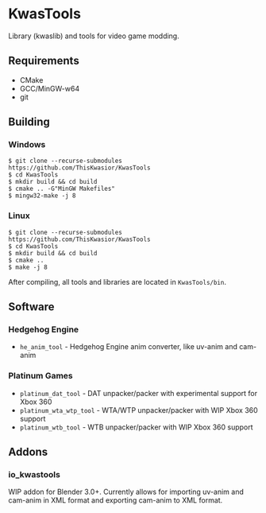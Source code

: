 # KwasTools
Library (kwaslib) and tools for video game modding.

## Requirements
* CMake
* GCC/MinGW-w64
* git

## Building

### Windows
```
$ git clone --recurse-submodules https://github.com/ThisKwasior/KwasTools
$ cd KwasTools
$ mkdir build && cd build
$ cmake .. -G"MinGW Makefiles"
$ mingw32-make -j 8
```

### Linux
```
$ git clone --recurse-submodules https://github.com/ThisKwasior/KwasTools
$ cd KwasTools
$ mkdir build && cd build
$ cmake ..
$ make -j 8
```

After compiling, all tools and libraries are located in `KwasTools/bin`.

## Software
### Hedgehog Engine
* `he_anim_tool` - Hedgehog Engine anim converter, like uv-anim and cam-anim

### Platinum Games
* `platinum_dat_tool` - DAT unpacker/packer with experimental support for Xbox 360
* `platinum_wta_wtp_tool` - WTA/WTP unpacker/packer with WIP Xbox 360 support
* `platinum_wtb_tool` - WTB unpacker/packer with WIP Xbox 360 support

## Addons
### io_kwastools
WIP addon for Blender 3.0+. 
Currently allows for importing uv-anim and cam-anim in XML format and exporting cam-anim to XML format.